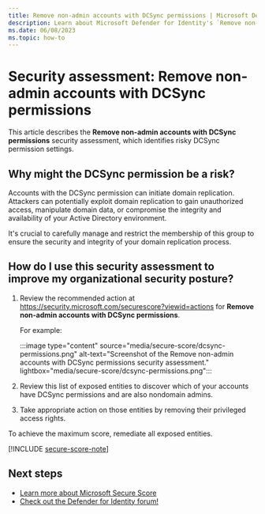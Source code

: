 ```yaml
---
title: Remove non-admin accounts with DCSync permissions | Microsoft Defender for Identity
description: Learn about Microsoft Defender for Identity's `Remove non-admin accounts with DCSync permissions` security assessment in Microsoft Secure Score.
ms.date: 06/08/2023
ms.topic: how-to
---
```


# Security assessment: Remove non-admin accounts with DCSync permissions

This article describes the **Remove non-admin accounts with DCSync permissions** security assessment, which identifies risky DCSync permission settings.

## Why might the DCSync permission be a risk?

Accounts with the DCSync permission can initiate domain replication. Attackers can potentially exploit domain replication to gain unauthorized access, manipulate domain data, or compromise the integrity and availability of your Active Directory environment.

It's crucial to carefully manage and restrict the membership of this group to ensure the security and integrity of your domain replication process.

## How do I use this security assessment to improve my organizational security posture?

1. Review the recommended action at <https://security.microsoft.com/securescore?viewid=actions> for **Remove non-admin accounts with DCSync permissions**.

    For example:

    :::image type="content" source="media/secure-score/dcsync-permissions.png" alt-text="Screenshot of the Remove non-admin accounts with DCSync permissions security assessment." lightbox="media/secure-score/dcsync-permissions.png":::

1. Review this list of exposed entities to discover which of your accounts have DCSync permissions and are also nondomain admins.

1. Take appropriate action on those entities by removing their privileged access rights.

To achieve the maximum score, remediate all exposed entities.

[!INCLUDE [secure-score-note](../includes/secure-score-note.md)]


## Next steps

- [Learn more about Microsoft Secure Score](/microsoft-365/security/defender/microsoft-secure-score)
- [Check out the Defender for Identity forum!](<https://aka.ms/MDIcommunity>)
